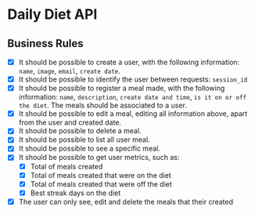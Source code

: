 # Daily Diet API

## Business Rules

- [x] It should be possible to create a user, with the following information: `name`, `image`, `email`, `create date`.
- [x] It should be possible to identify the user between requests: `session_id`
- [x] It should be possible to register a meal made, with the following information: `name`, `description`, `create date and time`, `is it on or off the diet`. The meals should be associated to a user.
- [x] It should be possible to edit a meal, editing all information above, apart from the user and created date.
- [x] It should be possible to delete a meal.
- [x] It should be possible to list all user meal.
- [x] It should be possible to see a specific meal.
- [x] It should be possible to get user metrics, such as:
  - [x] Total of meals created
  - [x] Total of meals created that were on the diet
  - [x] Total of meals created that were off the diet
  - [x] Best streak days on the diet
- [x] The user can only see, edit and delete the meals that their created
